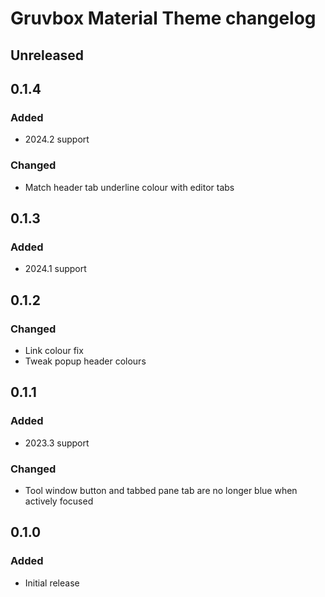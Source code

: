<!-- Keep a Changelog guide -> https://keepachangelog.com -->

# Gruvbox Material Theme changelog

## Unreleased

## 0.1.4
### Added
- 2024.2 support
### Changed
- Match header tab underline colour with editor tabs

## 0.1.3
### Added
- 2024.1 support

## 0.1.2

### Changed
- Link colour fix
- Tweak popup header colours

## 0.1.1

### Added
- 2023.3 support

### Changed
- Tool window button and tabbed pane tab are no longer blue when actively focused

## 0.1.0

### Added
- Initial release